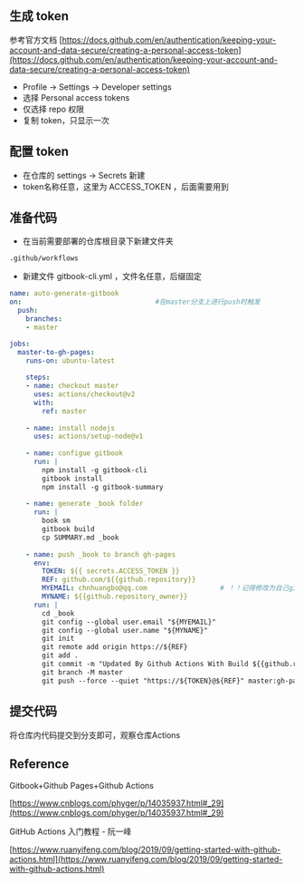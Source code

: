 

## 生成 token

参考官方文档 [https://docs.github.com/en/authentication/keeping-your-account-and-data-secure/creating-a-personal-access-token](https://docs.github.com/en/authentication/keeping-your-account-and-data-secure/creating-a-personal-access-token) 

* Profile -> Settings -> Developer settings
* 选择 Personal access tokens
* 仅选择 repo 权限
* 复制 token，只显示一次

## 配置 token

* 在仓库的 settings -> Secrets 新建
* token名称任意，这里为 ACCESS_TOKEN ，后面需要用到


## 准备代码

* 在当前需要部署的仓库根目录下新建文件夹 

```
.github/workflows
```

* 新建文件 gitbook-cli.yml ，文件名任意，后缀固定

```yml 
name: auto-generate-gitbook
on:                                 #在master分支上进行push时触发  
  push:
    branches:
    - master

jobs:
  master-to-gh-pages:
    runs-on: ubuntu-latest
        
    steps:                          
    - name: checkout master
      uses: actions/checkout@v2
      with:
        ref: master
            
    - name: install nodejs
      uses: actions/setup-node@v1
      
    - name: configue gitbook
      run: |
        npm install -g gitbook-cli          
        gitbook install
        npm install -g gitbook-summary
                
    - name: generate _book folder
      run: |
        book sm
        gitbook build
        cp SUMMARY.md _book
                
    - name: push _book to branch gh-pages 
      env:
        TOKEN: ${{ secrets.ACCESS_TOKEN }}
        REF: github.com/${{github.repository}}
        MYEMAIL: chnhuangbo@qq.com                  # ！！记得修改为自己github设置的邮箱
        MYNAME: ${{github.repository_owner}}          
      run: |
        cd _book
        git config --global user.email "${MYEMAIL}"
        git config --global user.name "${MYNAME}"
        git init
        git remote add origin https://${REF}
        git add . 
        git commit -m "Updated By Github Actions With Build ${{github.run_number}} of ${{github.workflow}} For Github Pages"
        git branch -M master
        git push --force --quiet "https://${TOKEN}@${REF}" master:gh-pages
```

## 提交代码

将仓库内代码提交到分支即可，观察仓库Actions

## Reference

Gitbook+Github Pages+Github Actions

[https://www.cnblogs.com/phyger/p/14035937.html#_29](https://www.cnblogs.com/phyger/p/14035937.html#_29)

GitHub Actions 入门教程 - 阮一峰

[https://www.ruanyifeng.com/blog/2019/09/getting-started-with-github-actions.html](https://www.ruanyifeng.com/blog/2019/09/getting-started-with-github-actions.html)


